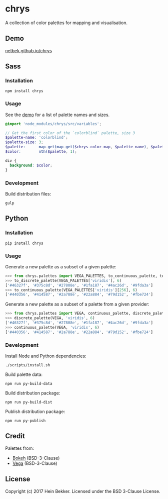 # chrys

A collection of color palettes for mapping and visualisation.

## Demo

[netbek.github.io/chrys](https://netbek.github.io/chrys)

## Sass

### Installation

```shell
npm install chrys
```

### Usage

See the [demo](https://netbek.github.io/chrys) for a list of palette names and sizes.

```scss
@import 'node_modules/chrys/src/variables';

// Get the first color of the `colorblind` palette, size 3
$palette-name: 'colorblind';
$palette-size: 3;
$palette:      map-get(map-get($chrys-color-map, $palette-name), $palette-size);
$color:        nth($palette, 1);

div {
  background: $color;
}
```

### Development

Build distribution files:

```shell
gulp
```

## Python

### Installation

```shell
pip install chrys
```

### Usage

Generate a new palette as a subset of a given palette:

```python
>>> from chrys.palettes import VEGA_PALETTES, to_continuous_palette, to_discrete_palette
>>> to_discrete_palette(VEGA_PALETTES['viridis'], 6)
['#46327f', '#375c8d', '#27808e', '#1fa187', '#4ac26d', '#9fda3a']
>>> to_continuous_palette(VEGA_PALETTES['viridis'][256], 6)
['#440356', '#414587', '#2a788e', '#22a884', '#79d152', '#fbe724']
```

Generate a new palette as a subset of a palette from a given provider:

```python
>>> from chrys.palettes import VEGA, continuous_palette, discrete_palette
>>> discrete_palette(VEGA, 'viridis', 6)
['#46327f', '#375c8d', '#27808e', '#1fa187', '#4ac26d', '#9fda3a']
>>> continuous_palette(VEGA, 'viridis', 6)
['#440356', '#414587', '#2a788e', '#22a884', '#79d152', '#fbe724']
```

### Development

Install Node and Python dependencies:

```shell
./scripts/install.sh
```

Build palette data:

```shell
npm run py-build-data
```

Build distribution package:

```shell
npm run py-build-dist
```

Publish distribution package:

```shell
npm run py-publish
```

## Credit

Palettes from:

* [Bokeh](https://bokeh.org) (BSD-3-Clause)
* [Vega](https://vega.github.io/vega) (BSD-3-Clause)

## License

Copyright (c) 2017 Hein Bekker. Licensed under the BSD 3-Clause License.
